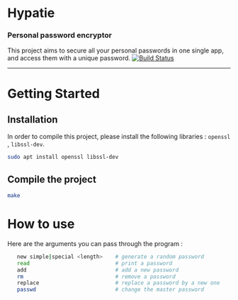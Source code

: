 # Hypatie
### Personal password encryptor
This project aims to secure all your personal passwords in one single app, and access them with a unique password.
[![Build Status](https://travis-ci.com/Kevin-Vu/hypatie.svg?branch=master)](https://travis-ci.com/Kevin-Vu/hypatie)

----

# Getting Started
## Installation
In order to compile this project, please install the following libraries : `openssl` , `libssl-dev`.

```bash
sudo apt install openssl libssl-dev
```

## Compile the project
```bash
make
```

# How to use
Here are the arguments you can pass through the program :
```bash
   new simple|special <length>    # generate a random password
   read                           # print a password
   add                            # add a new password
   rm                             # remove a password
   replace                        # replace a password by a new one
   passwd                         # change the master password
```
